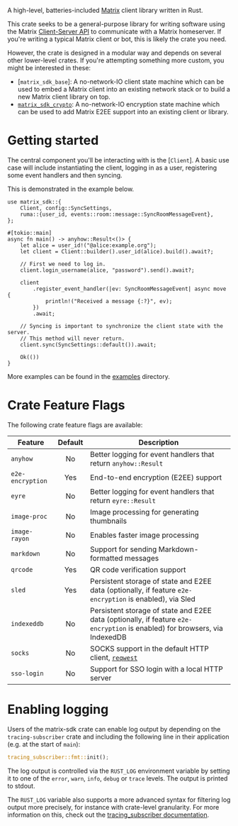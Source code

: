 A high-level, batteries-included [Matrix](https://matrix.org/) client library
written in Rust.

This crate seeks to be a general-purpose library for writing software using the
Matrix [Client-Server API](https://matrix.org/docs/spec/client_server/latest)
to communicate with a Matrix homeserver. If you're writing a typical Matrix
client or bot, this is likely the crate you need.

However, the crate is designed in a modular way and depends on several
other lower-level crates. If you're attempting something more custom, you might be interested in these:

- [`matrix_sdk_base`]: A no-network-IO client state machine which can be used
  to embed a Matrix client into an existing network stack or to build a new
  Matrix client library on top.
- [`matrix_sdk_crypto`](https://docs.rs/matrix-sdk-crypto/*/matrix_sdk_crypto/):
  A no-network-IO encryption state machine which can be used to add Matrix E2EE
  support into an existing client or library.

# Getting started

The central component you'll be interacting with is the [`Client`]. A basic use
case will include instantiating the client, logging in as a user, registering
some event handlers and then syncing.

This is demonstrated in the example below.

```rust,no_run
use matrix_sdk::{
    Client, config::SyncSettings,
    ruma::{user_id, events::room::message::SyncRoomMessageEvent},
};

#[tokio::main]
async fn main() -> anyhow::Result<()> {
    let alice = user_id!("@alice:example.org");
    let client = Client::builder().user_id(alice).build().await?;

    // First we need to log in.
    client.login_username(alice, "password").send().await?;

    client
        .register_event_handler(|ev: SyncRoomMessageEvent| async move {
            println!("Received a message {:?}", ev);
        })
        .await;

    // Syncing is important to synchronize the client state with the server.
    // This method will never return.
    client.sync(SyncSettings::default()).await;

    Ok(())
}
```

More examples can be found in the [examples] directory.

# Crate Feature Flags

The following crate feature flags are available:

| Feature             | Default | Description                                                                                                                |
| ------------------- | :-----: | -------------------------------------------------------------------------------------------------------------------------- |
| `anyhow`            |   No    | Better logging for event handlers that return `anyhow::Result`                                                             |
| `e2e-encryption`    |   Yes   | End-to-end encryption (E2EE) support                                                                                       |
| `eyre`              |   No    | Better logging for event handlers that return `eyre::Result`                                                               |
| `image-proc`        |   No    | Image processing for generating thumbnails                                                                                 |
| `image-rayon`       |   No    | Enables faster image processing                                                                                            |
| `markdown`          |   No    | Support for sending Markdown-formatted messages                                                                            |
| `qrcode`            |   Yes   | QR code verification support                                                                                               |
| `sled`              |   Yes   | Persistent storage of state and E2EE data (optionally, if feature `e2e-encryption` is enabled), via Sled                   |
| `indexeddb`         |   No    | Persistent storage of state and E2EE data (optionally, if feature `e2e-encryption` is enabled) for browsers, via IndexedDB |
| `socks`             |   No    | SOCKS support in the default HTTP client, [`reqwest`]                                                                      |
| `sso-login`         |   No    | Support for SSO login with a local HTTP server                                                                             |

[`reqwest`]: https://docs.rs/reqwest/0.11.5/reqwest/index.html

# Enabling logging

Users of the matrix-sdk crate can enable log output by depending on the
`tracing-subscriber` crate and including the following line in their
application (e.g. at the start of `main`):

```rust
tracing_subscriber::fmt::init();
```

The log output is controlled via the `RUST_LOG` environment variable by
setting it to one of the `error`, `warn`, `info`, `debug` or `trace` levels.
The output is printed to stdout.

The `RUST_LOG` variable also supports a more advanced syntax for filtering
log output more precisely, for instance with crate-level granularity. For
more information on this, check out the [tracing_subscriber documentation].

[examples]: https://github.com/matrix-org/matrix-rust-sdk/tree/main/crates/matrix-sdk/examples
[tracing_subscriber documentation]: https://tracing.rs/tracing_subscriber/filter/struct.envfilter
